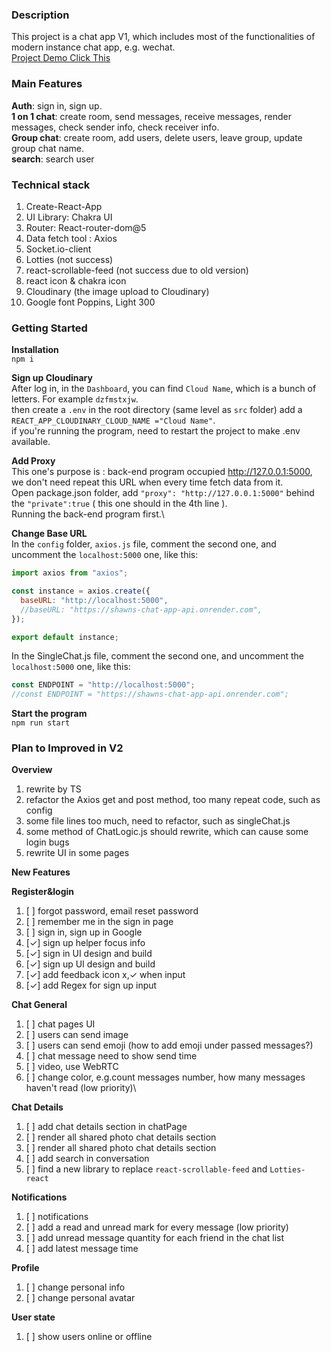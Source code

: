 ### Description

This project is a chat app V1, which includes most of the functionalities of modern instance chat app, e.g. wechat.\
[Project Demo Click This](https://shawns-chat-app-frontend.onrender.com)

### Main Features

**Auth**: sign in, sign up.\
**1 on 1 chat**: create room, send messages, receive messages, render messages, check sender info, check receiver info.\
**Group chat**: create room, add users, delete users, leave group, update group chat name.\
**search**: search user

### Technical stack

1. Create-React-App
2. UI Library: Chakra UI
3. Router: React-router-dom@5
4. Data fetch tool : Axios
5. Socket.io-client
6. Lotties (not success)
7. react-scrollable-feed (not success due to old version)
8. react icon & chakra icon
9. Cloudinary (the image upload to Cloudinary)
10. Google font Poppins, Light 300

### Getting Started

**Installation**\
`npm i`

**Sign up Cloudinary**\
After log in, in the `Dashboard`, you can find `Cloud Name`, which is a bunch of letters. For example `dzfmstxjw`.\
then create a `.env` in the root directory (same level as `src` folder)
add a `REACT_APP_CLOUDINARY_CLOUD_NAME ="Cloud Name"`.\
if you're running the program, need to restart the project to make .env available.

**Add Proxy**\
This one's purpose is : back-end program occupied http://127.0.0.1:5000, we don't need repeat this URL when every time fetch data from it.\
Open package.json folder, add `"proxy": "http://127.0.0.1:5000"` behind the `"private":true` ( this one should in the 4th line ).\
Running the back-end program first.\

**Change Base URL**\
In the `config` folder, `axios.js` file, comment the second one, and uncomment the `localhost:5000` one, like this:

```js
import axios from "axios";

const instance = axios.create({
  baseURL: "http://localhost:5000",
  //baseURL: "https://shawns-chat-app-api.onrender.com",
});

export default instance;
```

In the SingleChat.js file, comment the second one, and uncomment the `localhost:5000` one, like this:

```js
const ENDPOINT = "http://localhost:5000";
//const ENDPOINT = "https://shawns-chat-app-api.onrender.com";
```

**Start the program**\
`npm run start`

### Plan to Improved in V2

**Overview**

1. rewrite by TS
2. refactor the Axios get and post method, too many repeat code, such as config
3. some file lines too much, need to refactor, such as singleChat.js
4. some method of ChatLogic.js should rewrite, which can cause some login bugs
5. rewrite UI in some pages

**New Features**

**Register&login**

1. [ ] forgot password, email reset password
2. [ ] remember me in the sign in page
3. [ ] sign in, sign up in Google
4. [✓] sign up helper focus info
5. [✓] sign in UI design and build
6. [✓] sign up UI design and build
7. [✓] add feedback icon x,✓ when input
8. [✓] add Regex for sign up input

**Chat General**

1. [ ] chat pages UI
2. [ ] users can send image
3. [ ] users can send emoji (how to add emoji under passed messages?)
4. [ ] chat message need to show send time
5. [ ] video, use WebRTC
6. [ ] change color, e.g.count messages number, how many messages haven't read (low priority)\

**Chat Details**

1. [ ] add chat details section in chatPage
2. [ ] render all shared photo chat details section
3. [ ] render all shared photo chat details section
4. [ ] add search in conversation
5. [ ] find a new library to replace `react-scrollable-feed` and `Lotties-react`

**Notifications**

1. [ ] notifications
2. [ ] add a read and unread mark for every message (low priority)
3. [ ] add unread message quantity for each friend in the chat list
4. [ ] add latest message time

**Profile**

1. [ ] change personal info
2. [ ] change personal avatar

**User state**

1. [ ] show users online or offline

